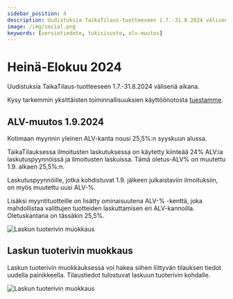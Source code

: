 ```yaml
---
sidebar_position: 4
description: Uudistuksia TaikaTilaus-tuotteeseen 1.7.-31.8.2024 välisenä aikana
image: /img/social.png
keywords: [versiotiedote, tukisivusto, alv-muutos]
---
```


# Heinä-Elokuu 2024

Uudistuksia TaikaTilaus-tuotteeseen 1.7.-31.8.2024 välisenä aikana.

Kysy tarkemmin yksittäisten toiminnallisuuksien käyttöönotosta [tuestamme](https://taikatilaus.freshdesk.com/).

## ALV-muutos 1.9.2024
 
Kotimaan myynnin yleinen ALV-kanta nousi 25,5%:n syyskuun alussa.

TaikaTilauksessa ilmoitusten laskutuksessa on käytetty kiinteää 24% ALV:ia laskutuspyynnöissä ja ilmoitusten laskuissa.
Tämä oletus-ALV% on muutettu 1.9. alkaen 25,5%:n.

Laskutuspyynnöille, jotka kohdistuvat 1.9. jälkeen julkaistaviin ilmoituksiin, on myös muutettu uusi ALV-%.

Lisäksi myyntituotteille on lisätty ominaisuutena ALV-% -kenttä, joka mahdollistaa valittujen tuotteiden laskuttamisen eri ALV-kannoilla.
Oletuskantana on tässäkin 25,5%.

![Laskun tuoterivin muokkaus](/img/versiotiedotteet/alv.png)

## Laskun tuoterivin muokkaus

Laskun tuoterivin muokkauksessa voi hakea siihen liittyvän tilauksen tiedot uudella painikkeella. Tilaustiedot tulostuvat laskuun tuoterivin kohdalle.

![Laskun tuoterivin muokkaus](/img/versiotiedotteet/laskun-tuoterivin-muokkaus.jpg)




